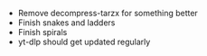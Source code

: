 -   Remove decompress-tarzx for something better
-   Finish snakes and ladders
-   Finish spirals
-   yt-dlp should get updated regularly
